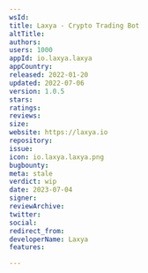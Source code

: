 ```yaml
---
wsId: 
title: Laxya - Crypto Trading Bot
altTitle: 
authors: 
users: 1000
appId: io.laxya.laxya
appCountry: 
released: 2022-01-20
updated: 2022-07-06
version: 1.0.5
stars: 
ratings: 
reviews: 
size: 
website: https://laxya.io
repository: 
issue: 
icon: io.laxya.laxya.png
bugbounty: 
meta: stale
verdict: wip
date: 2023-07-04
signer: 
reviewArchive: 
twitter: 
social: 
redirect_from: 
developerName: Laxya
features: 

---
```


